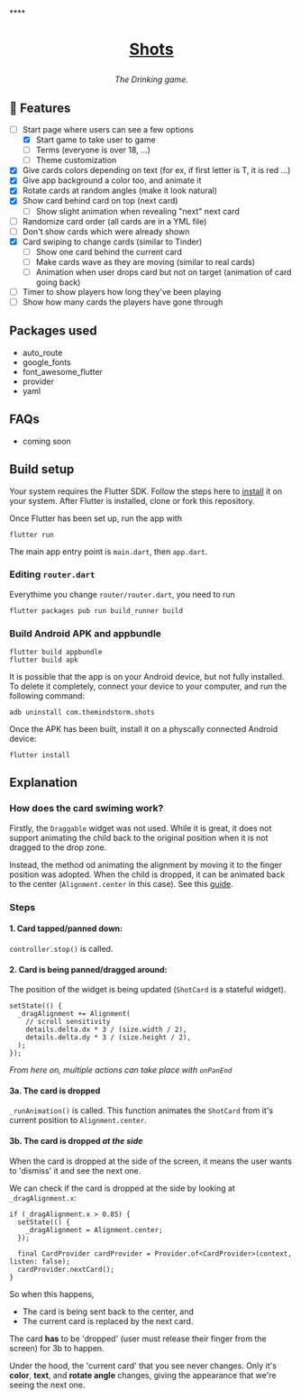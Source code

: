 ****<h1 align="center">
  <a href="">Shots</a>
</h1>

<p align="center"><i>
The Drinking game.
</i></p>

## 🚀 Features

- [ ] Start page where users can see a few options
  - [x] Start game to take user to game
  - [ ] Terms (everyone is over 18, ...)
  - [ ] Theme customization
- [x] Give cards colors depending on text (for ex, if first letter is T, it is red ...)
- [x] Give app background a color too, and animate it
- [x] Rotate cards at random angles (make it look natural)
- [x] Show card behind card on top (next card)
  - [ ] Show slight animation when revealing "next" next card
- [ ] Randomize card order (all cards are in a YML file)
- [ ] Don't show cards which were already shown
- [x] Card swiping to change cards (similar to Tinder)
  - [ ] Show one card behind the current card
  - [ ] Make cards wave as they are moving (similar to real cards)
  - [ ] Animation when user drops card but not on target (animation of card going back)
- [ ] Timer to show players how long they've been playing
- [ ] Show how many cards the players have gone through

## Packages used
- auto_route
- google_fonts
- font_awesome_flutter
- provider
- yaml

## FAQs
- coming soon

## Build setup
Your system requires the Flutter SDK. Follow the steps here to [install](https://flutter.dev/docs/get-started/install) it on your system. After Flutter is installed, clone or fork this repository.

Once Flutter has been set up, run the app with

```
flutter run
```

The main app entry point is `main.dart`, then `app.dart`.

### Editing `router.dart`
Everythime you change `router/router.dart`, you need to run

```
flutter packages pub run build_runner build
```

### Build Android APK and appbundle
```
flutter build appbundle
flutter build apk
```

It is possible that the app is on your Android device, but not fully installed. To delete it completely, connect your device to your computer, and run the following command:

```
adb uninstall com.themindstorm.shots
```

Once the APK has been built, install it on a physcally connected Android device:
```
flutter install
```

## Explanation
### How does the card swiming work?
Firstly, the `Draggable` widget was not used. While it is great, it does not support animating the child back to the original position when it is not dragged to the drop zone.

Instead, the method od animating the alignment by moving it to the finger position was adopted. When the child is dropped, it can be animated back to the center (`Alignment.center` in this case). See this [guide](https://flutter.dev/docs/cookbook/animation/physics-simulation).

### Steps
#### 1. Card tapped/panned down:

`controller.stop()` is called.

#### 2. Card is being panned/dragged around:

The position of the widget is being updated (`ShotCard` is a stateful widget).

```
setState(() {
  _dragAlignment += Alignment(
    // scroll sensitivity
    details.delta.dx * 3 / (size.width / 2),
    details.delta.dy * 3 / (size.height / 2),
  );
});
```

*From here on, multiple actions can take place with `onPanEnd`*

#### 3a. The card is dropped

`_runAnimation()` is called. This function animates the `ShotCard` from it's current position to `Alignment.center`.

#### 3b. The card is dropped *at the side*

When the card is dropped at the side of the screen, it means the user wants to 'dismiss' it and see the next one.

We can check if the card is dropped at the side by looking at `_dragAlignment.x`:

```
if (_dragAlignment.x > 0.85) {
  setState(() {
    _dragAlignment = Alignment.center;
  });

  final CardProvider cardProvider = Provider.of<CardProvider>(context, listen: false);
  cardProvider.nextCard();
}
```

So when this happens,

- The card is being sent back to the center, and 
- The current card is replaced by the next card.

The card **has** to be 'dropped' (user must release their finger from the screen) for 3b to happen.

Under the hood, the 'current card' that you see never changes. Only it's **color**, **text**, and **rotate angle** changes, giving the appearance that we're seeing the next one.
